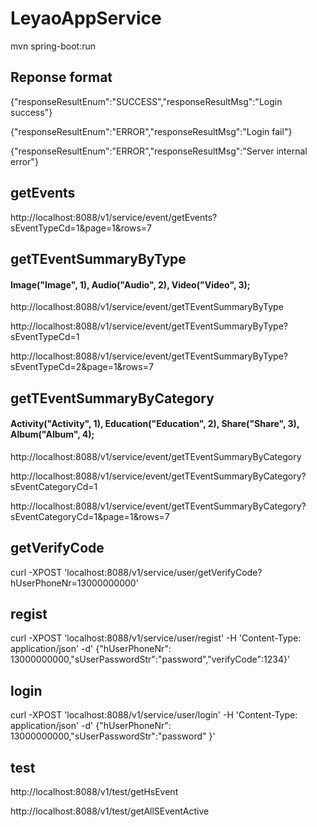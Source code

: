 # LeyaoAppService

mvn spring-boot:run


## Reponse format
{"responseResultEnum":"SUCCESS","responseResultMsg":"Login success"}

{"responseResultEnum":"ERROR","responseResultMsg":"Login fail"}

{"responseResultEnum":"ERROR","responseResultMsg":"Server internal error"}

## getEvents
http://localhost:8088/v1/service/event/getEvents?sEventTypeCd=1&page=1&rows=7

## getTEventSummaryByType
#### Image("Image", 1), Audio("Audio", 2), Video("Video", 3);
http://localhost:8088/v1/service/event/getTEventSummaryByType

http://localhost:8088/v1/service/event/getTEventSummaryByType?sEventTypeCd=1

http://localhost:8088/v1/service/event/getTEventSummaryByType?sEventTypeCd=2&page=1&rows=7

## getTEventSummaryByCategory
#### Activity("Activity", 1), Education("Education", 2), Share("Share", 3), Album("Album", 4);
http://localhost:8088/v1/service/event/getTEventSummaryByCategory

http://localhost:8088/v1/service/event/getTEventSummaryByCategory?sEventCategoryCd=1

http://localhost:8088/v1/service/event/getTEventSummaryByCategory?sEventCategoryCd=1&page=1&rows=7

## getVerifyCode
curl -XPOST 'localhost:8088/v1/service/user/getVerifyCode?hUserPhoneNr=13000000000'

## regist
curl -XPOST 'localhost:8088/v1/service/user/regist' -H 'Content-Type: application/json' -d' {"hUserPhoneNr": 13000000000,"sUserPasswordStr":"password","verifyCode":1234}'

## login
curl -XPOST 'localhost:8088/v1/service/user/login' -H 'Content-Type: application/json' -d' {"hUserPhoneNr": 13000000000,"sUserPasswordStr":"password" }'

## test
http://localhost:8088/v1/test/getHsEvent

http://localhost:8088/v1/test/getAllSEventActive